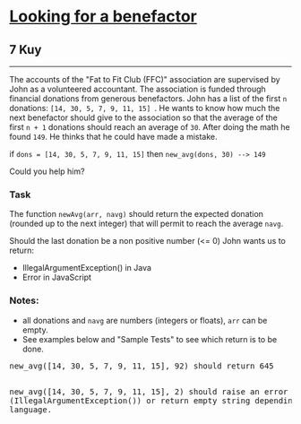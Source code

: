 <h1><a href="https://www.codewars.com/kata/569b5cec755dd3534d00000f">Looking for a benefactor</a></h1>
<h2>7 Kuy</h2>
<hr>
<p>The accounts of the "Fat to Fit Club (FFC)" association are supervised by John as a volunteered accountant. 
The association is funded through financial donations from generous benefactors. 
John has a list of the first <code>n</code> donations: <code>[14, 30, 5, 7, 9, 11, 15] </code>.
He wants to know how much the next benefactor should give to the association 
so that the average of the first <code>n + 1</code> donations should reach an average of <code>30</code>. 
After doing the math he found <code>149</code>. He thinks that he could have made a mistake.</p>
<p>if <code>dons = [14, 30, 5, 7, 9, 11, 15]</code> then <code>new_avg(dons, 30) --> 149</code></p>
<p>Could you help him?</p>
<h3>Task</h3>
<p>The function <code>newAvg(arr, navg)</code> should return the expected donation 
(rounded up to the next integer) that will permit to reach the average <code>navg</code>.</p>
<p>Should the last donation be a non positive number (<= 0) John wants us to return:</p>
<ul>
<li>IllegalArgumentException() in Java</li>
<li>Error in JavaScript</li>
</ul>
<h3>Notes:</h3>
<ul>
<li>all donations and <code>navg</code> are numbers (integers or floats), <code>arr</code> can be empty.</li>
<li>See examples below and "Sample Tests" to see which return is to be done.</li>
</ul>
<pre>
new_avg([14, 30, 5, 7, 9, 11, 15], 92) should return 645

new_avg([14, 30, 5, 7, 9, 11, 15], 2)
should raise an error (IllegalArgumentException()) or return empty string depending on the language.
</pre>